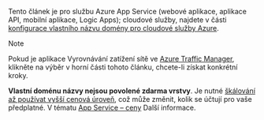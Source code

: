 Tento článek je pro službu Azure App Service (webové aplikace, aplikace API, mobilní aplikace, Logic Apps); cloudové služby, najdete v části [konfigurace vlastního názvu domény pro cloudové služby Azure](../articles/cloud-services/cloud-services-custom-domain-name.md).

> [!NOTE]
> Pokud je aplikace Vyrovnávání zatížení sítě ve [Azure Traffic Manager](https://azure.microsoft.com/services/traffic-manager/), klikněte na výběr v horní části tohoto článku, chcete-li získat konkrétní kroky.
> 
> **Vlastní doménu názvy nejsou povolené zdarma vrstvy**. Je nutné [škálování až používat vyšší cenová úroveň](../articles/app-service-web/web-sites-scale.md), což může změnit, kolik se účtují pro vaše předplatné. 
> V tématu [App Service – ceny](https://azure.microsoft.com/pricing/details/app-service/) Další informace.
> 
> 

